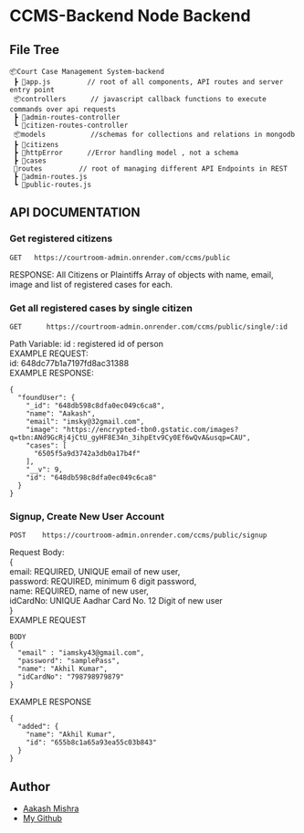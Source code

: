 # CCMS-Backend Node Backend

## File Tree
```
📦Court Case Management System-backend
 ┣ 📜app.js         // root of all components, API routes and server entry point
 📦controllers      // javascript callback functions to execute commands over api requests
 ┣ 📜admin-routes-controller     
 ┗ 📜citizen-routes-controller
 📦models           //schemas for collections and relations in mongodb
 ┣ 📜citizens
 ┣ 📜httpError      //Error handling model , not a schema 
 ┣ 📜cases            
 📂routes         // root of managing different API Endpoints in REST 
 ┣ 📜admin-routes.js
 ┗ 📜public-routes.js
```

## API DOCUMENTATION
### Get registered citizens 
```
GET   https://courtroom-admin.onrender.com/ccms/public
```
RESPONSE: All Citizens or Plaintiffs Array of objects with name, email, image and list of registered cases for each. 

### Get all registered cases by single citizen 
```
GET      https://courtroom-admin.onrender.com/ccms/public/single/:id
```
Path Variable: id : registered id of person\
EXAMPLE REQUEST:\
 id:    648dc77b1a7197fd8ac31388 \
EXAMPLE RESPONSE:
```
{
  "foundUser": {
    "_id": "648db598c8dfa0ec049c6ca8",
    "name": "Aakash",
    "email": "imsky@32gmail.com",
    "image": "https://encrypted-tbn0.gstatic.com/images?q=tbn:ANd9GcRj4jCtU_gyHF8E34n_3ihpEtv9Cy0Ef6wQvA&usqp=CAU",
    "cases": [
      "6505f5a9d3742a3db0a17b4f"
    ],
    "__v": 9,
    "id": "648db598c8dfa0ec049c6ca8"
  }
}
```
### Signup, Create New User Account 
```
POST    https://courtroom-admin.onrender.com/ccms/public/signup
```
Request Body:\
{\
    email: REQUIRED, UNIQUE email of new user,\
    password: REQUIRED, minimum 6 digit password,\
    name: REQUIRED, name of new user,\
    idCardNo: UNIQUE Aadhar Card No. 12 Digit of new user\
}\
EXAMPLE REQUEST
```
BODY
{
  "email" : "iamsky43@gmail.com",
  "password": "samplePass",
  "name": "Akhil Kumar",
  "idCardNo": "798798979879"
}
```
EXAMPLE RESPONSE
```
{
  "added": {
    "name": "Akhil Kumar",
    "id": "655b8c1a65a93ea55c03b843"
  }
}
```

## Author
- [Aakash Mishra](https://portfolio-aakash28.netlify.app/)
- [My Github ](https://github.com/Aakash-mishra2)